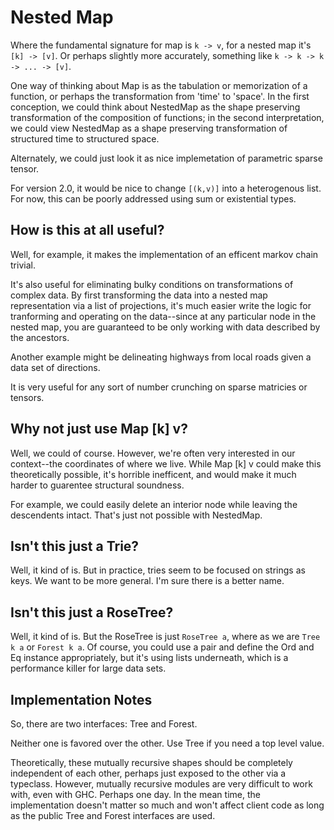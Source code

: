 # Nested Map

Where the fundamental signature for map is `k -> v`, for a nested map
it's `[k] -> [v]`. Or perhaps slightly more accurately, something like
`k -> k -> k -> ... -> [v]`.

One way of thinking about Map is as the tabulation or memorization of
a function, or perhaps the transformation from 'time' to 'space'. In
the first conception, we could think about NestedMap as the shape
preserving transformation of the composition of functions; in the
second interpretation, we could view NestedMap as a shape preserving
transformation of structured time to structured space.

Alternately, we could just look it as nice implemetation of parametric
sparse tensor.

For version 2.0, it would be nice to change `[(k,v)]` into a
heterogenous list. For now, this can be poorly addressed
using sum or existential types.

## How is this at all useful?

Well, for example, it makes the implementation of an efficent markov
chain trivial.

It's also useful for eliminating bulky conditions on transformations
of complex data. By first transforming the data into a nested map
representation via a list of projections, it's much easier write the
logic for tranforming and operating on the data--since at any
particular node in the nested map, you are guaranteed to be only
working with data described by the ancestors.

Another example might be delineating highways from local roads given a
data set of directions.

It is very useful for any sort of number crunching on
sparse matricies or tensors.

## Why not just use Map [k] v?

Well, we could of course. However, we're often very interested in our
context--the coordinates of where we live. While Map [k] v could make
this theoretically possible, it's horrible inefficent, and would make
it much harder to guarentee structural soundness.

For example, we could easily delete an interior node while leaving the
descendents intact. That's just not possible with NestedMap.

## Isn't this just a Trie?

Well, it kind of is. But in practice, tries seem to be focused on
strings as keys. We want to be more general. I'm sure there is a
better name.

## Isn't this just a RoseTree?

Well, it kind of is. But the RoseTree is just `RoseTree a`, where as
we are `Tree k a` or `Forest k a`. Of course, you could use a pair and
define the Ord and Eq instance appropriately, but it's using lists
underneath, which is a performance killer for large data sets.

## Implementation Notes

So, there are two interfaces: Tree and Forest.

Neither one is favored over the other. Use Tree if you need a top level value.

Theoretically, these mutually recursive shapes should be completely
independent of each other, perhaps just exposed to the other via a
typeclass. However, mutually recursive modules are very difficult to
work with, even with GHC. Perhaps one day. In the mean time, the
implementation doesn't matter so much and won't affect client code as
long as the public Tree and Forest interfaces are used.
